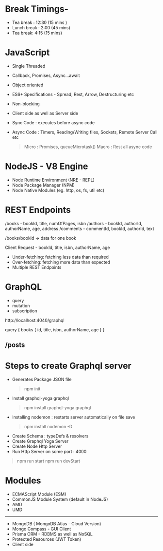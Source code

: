 # Break Timings-

- Tea break : 12:30 (15 mins )
- Lunch break : 2:00 (45 mins)
- Tea break: 4:15 (15 mins)

# JavaScript

- Single Threaded
- Callback, Promises, Async...await
- Object oriented
- ES6+ Specifications - Spread, Rest, Arrow, Destructuring etc
- Non-blocking
- Client side as well as Server side

- Sync Code : executes before async code
- Async Code : Timers, Reading/Writing files, Sockets, Remote Server Call etc
  > Micro : Promises, queueMicrotask()
  > Macro : Rest all async code

# NodeJS - V8 Engine

- Node Runtime Environment (NRE - REPL)
- Node Package Manager (NPM)
- Node Native Modules (eg. http, os, fs, util etc)

# REST Endpoints

/books - bookId, title, numOfPages, isbn
/authors - bookId, authorId, authorName, age, address
/comments - commentId, bookId, authorId, text

/books/bookId -> data for one book

Client Request - bookId, title, isbn, authorName, age

- Under-fetching: fetching less data than required
- Over-fetching: fetching more data than expected
- Multiple REST Endpoints

# GraphQL

- query
- mutation
- subscription

http://localhost:4040/graphql

query {
books {
id,
title,
isbn,
authorName,
age
}
}

## /posts

# Steps to create Graphql server

- Generates Package JSON file
  > npm init
- Install graphql-yoga graphql
  > npm install graphql-yoga graphql
- Installing nodemon : restarts server automatically on file save
  > npm install nodemon -D
- Create Schema : typeDefs & resolvers
- Create Graphql Yoga Server
- Create Node Http Server
- Run Http Server on some port : 4000

> npm run start
> npm run devStart

# Modules

- ECMAScript Module (ESM)
- CommonJS Module System (default in NodeJS)
- AMD
- UMD

---

- MongoDB ( MongoDB Atlas - Cloud Version)
- Mongo Compass - GUI Client
- Prisma ORM - RDBMS as well as NoSQL
- Protected Resources (JWT Token)
- Client side
